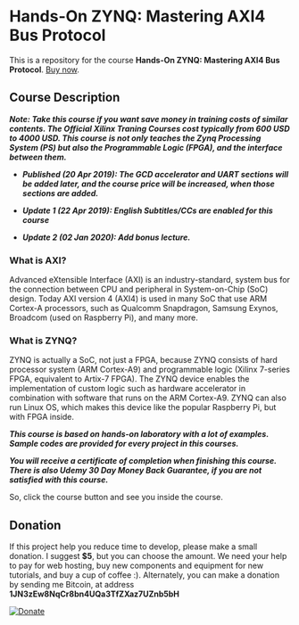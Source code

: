 # Hands-On ZYNQ: Mastering AXI4 Bus Protocol

This is a repository for the course **Hands-On ZYNQ: Mastering AXI4 Bus Protocol**. [Buy now](https://www.udemy.com/course/hands-on-zynq-mastering-axi4-bus-protocol/?referralCode=9636E9CDB33313D45C72).

## Course Description

***Note: Take this course if you want save money in training costs of similar contents. The Official Xilinx Traning Courses cost typically from 600 USD to 4000 USD. This course is not only teaches the Zynq Processing System (PS) but also the Programmable Logic (FPGA), and the interface between them.***

- ***Published (20 Apr 2019): The GCD accelerator and UART sections will be added later, and the course price will be increased, when those sections are added.***

- ***Update 1 (22 Apr 2019): English Subtitles/CCs are enabled for this course***

- ***Update 2 (02 Jan 2020): Add bonus lecture.***


### What is AXI?
Advanced eXtensible Interface (AXI) is an industry-standard, system bus for the connection between CPU and peripheral in System-on-Chip (SoC) design. Today AXI version 4 (AXI4) is used in many SoC that use ARM Cortex-A processors, such as Qualcomm Snapdragon, Samsung Exynos, Broadcom (used on Raspberry Pi), and many more.

### What is ZYNQ?
ZYNQ is actually a SoC, not just a FPGA, because ZYNQ consists of hard processor system (ARM Cortex-A9) and programmable logic (Xilinx 7-series FPGA, equivalent to Artix-7 FPGA). The ZYNQ device enables the implementation of custom logic such as hardware accelerator in combination with software that runs on the ARM Cortex-A9. ZYNQ can also run Linux OS, which makes this device like the popular Raspberry Pi, but with FPGA inside.

***This course is based on hands-on laboratory with a lot of examples. Sample codes are provided for every project in this courses.***

***You will receive a certificate of completion when finishing this course. There is also Udemy 30 Day Money Back Guarantee, if you are not satisfied with this course.***

So, click the course button and see you inside the course.

## Donation
If this project help you reduce time to develop, please make a small donation. I suggest **$5**, but you can choose the amount. We need your help to pay for web hosting, buy new components and equipment for new tutorials, and buy a cup of coffee :). Alternately, you can make a donation by sending me Bitcoin, at address **1JN3zEw8NqCr8bn4UQa3TfZXaz7UZnb5bH**

[![Donate](https://img.shields.io/badge/Donate-PayPal-green.svg)](https://paypal.me/erwin168?locale.x=en_US)
